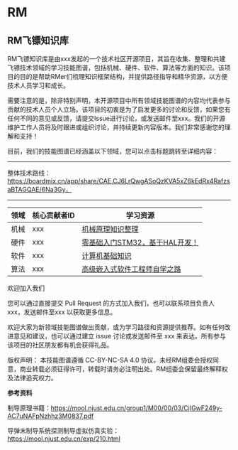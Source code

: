 # RM
## RM飞镖知识库
RM飞镖知识库是由xxx发起的一个技术社区开源项目，其旨在收集、整理和共建飞镖技术领域的学习技能图谱，包括机械、硬件、软件、算法等方面的知识。该项目的目的是帮助RMer们梳理知识框架结构，并提供路径指导和精华资源，以方便技术人员学习和成长。

需要注意的是，除非特别声明，本开源项目中所有领域技能图谱的内容均代表参与贡献的技术人员个人立场。该项目的初衷是为了启发更多的讨论和反馈，如果您有任何不同的意见或反馈，请提交Issue进行讨论，或发送邮件至xxx。我们的开源维护工作人员将及时跟进或组织讨论，并持续更新内容版本。我们非常感谢您的理解和支持！

目前，我们的技能图谱已经涵盖以下领域，您可以点击标题跳转至详细内容：

------
整体技术路线：https://boardmix.cn/app/share/CAE.CJ6LrQwgASoQzKVA5xZ6kEdRx4RafzsaBTAGQAE/6Na3Gy，

------
| 领域 | 核心贡献者ID | 学习资源 |
| ---- | ---- | ---- |
| 机械 | xxx | <a href="https://tomm.muzing.top/">机械原理知识整理</a> |
| 硬件 | xxx | <a href="https://github.com/rymcu/Nebula-Pi-STM32">零基础入门STM32，基于HAL开发！</a> |
| 软件 | xxx | <a href="https://github.com/suvllian/computer-science-knowledge">计算机基础知识</a> |
| 算法 | xxx | <a href="https://github.com/CodeAllen999/Linux-C-CPP-Collection">高级嵌入式软件工程师自学之路</a> |

欢迎加入我们


您可以通过直接提交 Pull Request 的方式加入我们，也可以联系项目负责人xxx，发送邮件至xxx 以获取更多信息。


欢迎大家为新领域技能图谱做出贡献，或为学习路径和资源提供推荐。如有任何改进意见和建议，也可以通过建立 issue 讨论或发送邮件至 xxx 来表达。所有参与该项目的社区朋友都有机会获得礼品。


版权声明：
本技能图谱遵循 CC-BY-NC-SA 4.0 协议。未经RM组委会授权同意，商业转载必须征得许可，转载时请务必注明出处。RM组委会保留最终解释权及法律追究权力。


**参考资料**

制导原理书籍：https://mool.njust.edu.cn/group1/M00/00/03/CjIGwF249y-AC7uNAFpNzhhz3M0837.pdf


导弹末制导系统探测制导虚拟仿真实验：https://mool.njust.edu.cn/exp/210.html
